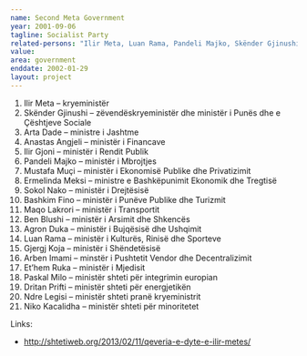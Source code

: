 ```yaml
---
name: Second Meta Government
year: 2001-09-06
tagline: Socialist Party
related-persons: "Ilir Meta, Luan Rama, Pandeli Majko, Skënder Gjinushi, Arta Dade, Anastas Angjeli, Ilir Gjoni, Mustafa Muçi, Ermelinda Meksi, Sokol Nako, Bashkim Fino, Maqo Lakrori, Ben Blushi, Agron Duka, Gjergj Koja, Arben Imami, Et’hem Ruka, Paskal Milo, Dritan Prifti, Ndre Legisi, Niko Kacalidha"
value:
area: government
enddate: 2002-01-29
layout: project
---
```

1. Ilir Meta – kryeministër
2. Skënder Gjinushi – zëvendëskryeministër dhe ministër i Punës dhe e Çështjeve Sociale
3. Arta Dade – ministre i Jashtme
4. Anastas Angjeli – ministër i Financave
5. Ilir Gjoni – ministër i Rendit Publik
6. Pandeli Majko – ministër i Mbrojtjes
7. Mustafa Muçi – ministër i Ekonomisë Publike dhe Privatizimit
8. Ermelinda Meksi – ministre e Bashkëpunimit Ekonomik dhe Tregtisë
9. Sokol Nako – ministër i Drejtësisë
10. Bashkim Fino – ministër i Punëve Publike dhe Turizmit
11. Maqo Lakrori – ministër i Transportit
12. Ben Blushi – ministër i Arsimit dhe Shkencës
13. Agron Duka – ministër i Bujqësisë dhe Ushqimit
14. Luan Rama – ministër i Kulturës, Rinisë dhe Sporteve
15. Gjergj Koja – ministër i Shëndetësisë
16. Arben Imami – minstër i Pushtetit Vendor dhe Decentralizimit
17. Et’hem Ruka – ministër i Mjedisit
18. Paskal Milo – ministër shteti për integrimin europian
19. Dritan Prifti – ministër shteti për energjetikën
20. Ndre Legisi – ministër shteti pranë kryeministrit
21. Niko Kacalidha – ministër shteti për minoritetet

Links:
* <http://shtetiweb.org/2013/02/11/qeveria-e-dyte-e-ilir-metes/>
